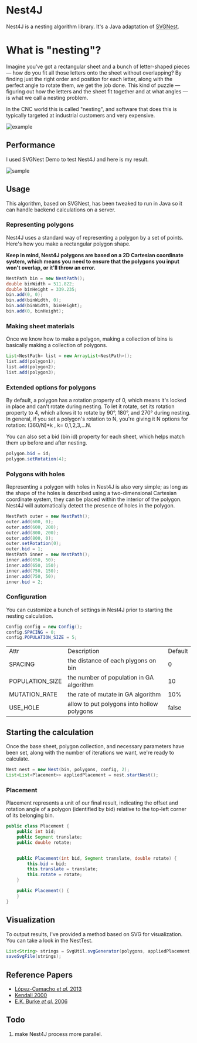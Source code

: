 # Nest4J

Nest4J is a nesting algorithm library. It's a Java adaptation of [SVGNest](https://github.com/Jack000/SVGnest).

# What is "nesting"?

Imagine you've got a rectangular sheet and a bunch of letter-shaped pieces — how do you fit all those letters onto the sheet without overlapping? By finding just the right order and position for each letter, along with the perfect angle to rotate them, we get the job done. This kind of puzzle — figuring out how the letters and the sheet fit together and at what angles — is what we call a nesting problem.

In the CNC world this is called "nesting", and software that does this is typically targeted at industrial customers and very expensive.

![example](./png/nest.png)

## Performance
I used SVGNest Demo to test Nest4J and here is my result.

![sample](./png/sample.png)

## Usage

This algorithm, based on SVGNest, has been tweaked to run in Java so it can handle backend calculations on a server.

### Representing polygons

Nest4J uses a standard way of representing a polygon by a set of points. Here's how you make a rectangular polygon shape.

**Keep in mind, Nest4J polygons are based on a 2D Cartesian coordinate system, which means you need to ensure that the polygons you input won't overlap, or it'll throw an error.**

```java
NestPath bin = new NestPath();
double binWidth = 511.822;
double binHeight = 339.235;
bin.add(0, 0);
bin.add(binWidth, 0);
bin.add(binWidth, binHeight);
bin.add(0, binHeight);
```


### Making sheet materials

Once we know how to make a polygon, making a collection of bins is basically making a collection of polygons.

```java
List<NestPath> list = new ArrayList<NestPath>();
list.add(polygon1);
list.add(polygon2);
list.add(polygon3);
```

### Extended options for polygons

By default, a polygon has a rotation property of 0, which means it's locked in place and can't rotate during nesting. To let it rotate, set its rotation property to 4, which allows it to rotate by 90°, 180°, and 270° during nesting. In general, if you set a polygon's rotation to N, you're giving it N options for rotation: (360/N)*k , k= 0,1,2,3,...N.

You can also set a bid (bin id) property for each sheet, which helps match them up before and after nesting.

``` java
polygon.bid = id;
polygon.setRotation(4);
``` 

### Polygons with holes

Representing a polygon with holes in Nest4J is also very simple; as long as the shape of the holes is described using a two-dimensional Cartesian coordinate system, they can be placed within the interior of the polygon. Nest4J will automatically detect the presence of holes in the polygon.

```java
NestPath outer = new NestPath();
outer.add(600, 0);
outer.add(600, 200);
outer.add(800, 200);
outer.add(800, 0);
outer.setRotation(0);
outer.bid = 1;
NestPath inner = new NestPath();
inner.add(650, 50);
inner.add(650, 150);
inner.add(750, 150);
inner.add(750, 50);
inner.bid = 2;
```


### Configuration 

You can customize a bunch of settings in Nest4J prior to starting the nesting calculation.

```java
Config config = new Config();
config.SPACING = 0;
config.POPULATION_SIZE = 5;
```


<table>
    <tr>
        <td>Attr</td>
        <td>Description</td>
        <td>Default</td>
    </tr>
    <tr>
        <td>SPACING</td>
        <td>the distance of each plygons on bin</td>
        <td>0</td>
    </tr>
    <tr>
        <td>POPULATION_SIZE</td>
        <td>the number of population in GA algorithm</td>
        <td>10</td>
    </tr>
    <tr>
        <td>MUTATION_RATE</td>
        <td>the rate of mutate in GA algorithm</td>
        <td>10%</td>
    </tr> 
    <tr>
        <td>USE_HOLE</td>
        <td>allow to put polygons into hollow polygons</td>
        <td>false</td>
    </tr>     
</table>


## Starting the calculation

Once the base sheet, polygon collection, and necessary parameters have been set, along with the number of iterations we want, we're ready to calculate.

```java
Nest nest = new Nest(bin, polygons, config, 2);
List<List<Placement>> appliedPlacement = nest.startNest();
```


### Placement

Placement represents a unit of our final result, indicating the offset and rotation angle of a polygon (identified by bid) relative to the top-left corner of its belonging bin.

```java
public class Placement {
    public int bid;
    public Segment translate;
    public double rotate;


    public Placement(int bid, Segment translate, double rotate) {
        this.bid = bid;
        this.translate = translate;
        this.rotate = rotate;
    }

    public Placement() {
    }
}
```

## Visualization 

To output results, I've provided a method based on SVG for visualization. You can take a look in the NestTest.

```java
List<String> strings = SvgUtil.svgGenerator(polygons, appliedPlacement, binWidth, binHeight);
saveSvgFile(strings);
```


## Reference Papers

- [López-Camacho *et al.* 2013](http://www.cs.stir.ac.uk/~goc/papers/EffectiveHueristic2DAOR2013.pdf)
- [Kendall 2000](http://www.graham-kendall.com/papers/k2001.pdf)
- [E.K. Burke *et al.* 2006](http://citeseerx.ist.psu.edu/viewdoc/download?doi=10.1.1.440.379&rep=rep1&type=pdf)


## Todo

1. make Nest4J process more parallel.



